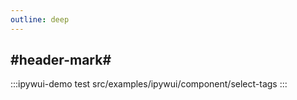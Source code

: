 ```yaml
---
outline: deep
---
```


## #header-mark#
:::ipywui-demo test
src/examples/ipywui/component/select-tags
:::
